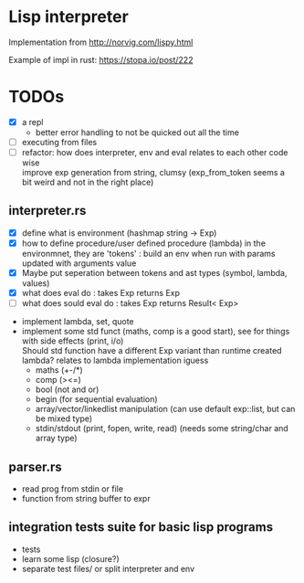 # Lisp interpreter 

Implementation from http://norvig.com/lispy.html

Example of impl in rust: https://stopa.io/post/222

# TODOs

- [x] a repl
    - better error handling to not be quicked out all the time
- [ ] executing from files
- [ ] refactor: how does interpreter, env and eval relates to each other code wise  
    improve exp generation from string, clumsy (exp_from_token seems a bit weird and not in the right place)

## interpreter.rs
- [x] define what is environment (hashmap string -> Exp)
- [x] how to define procedure/user defined procedure (lambda) in the environmnet, they are 'tokens' : build an env when run with params updated with arguments value 
- [x] Maybe put seperation between tokens and ast types (symbol, lambda, values)
- [x] what does eval do : takes Exp returns Exp
- [ ] what does sould eval do : takes Exp returns Result< Exp>
- implement lambda, set, quote
- implement some std funct (maths, comp is a good start), see for things with side effects (print, i/o)  
    Should std function have a different Exp variant than runtime created lambda? relates to lambda implementation iguess
    - maths (+-/*)
    - comp (><=)
    - bool (not and or)
    - begin (for sequential evaluation)
    - array/vector/linkedlist manipulation (can use default exp::list, but can be mixed type)
    - stdin/stdout (print, fopen, write, read) (needs some string/char and array type)

## parser.rs
- read prog from stdin or file
- function from string buffer to expr

## integration tests suite for basic lisp programs
- tests
- learn some lisp (closure?)
- separate test files/ or split interpreter and env 